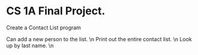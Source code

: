 # CS 1A Final Project.

Create a Contact List program 

Can add a new person to the list. \n
Print out the entire contact list. \n
Look up by last name. \n

